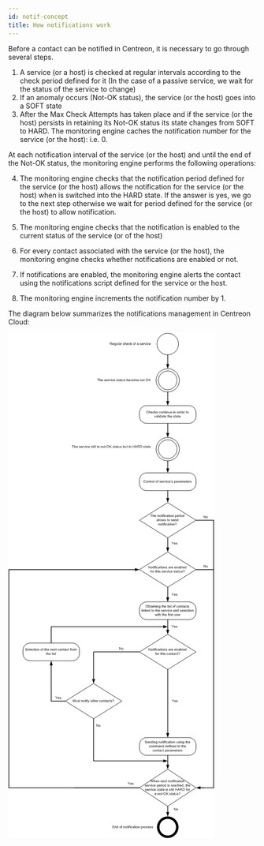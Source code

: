 ```yaml
---
id: notif-concept
title: How notifications work
---
```


Before a contact can be notified in Centreon, it is necessary to go
through several steps.

1. A service (or a host) is checked at regular intervals according to
    the check period defined for it (In the case of a passive service,
    we wait for the status of the service to change)
2. If an anomaly occurs (Not-OK status), the service (or the host) goes
    into a SOFT state
3. After the Max Check Attempts has taken place and if the service (or
    the host) persists in retaining its Not-OK status its state changes
    from SOFT to HARD. The monitoring engine caches the notification
    number for the service (or the host): i.e. 0.

At each notification interval of the service (or the host) and until the
end of the Not-OK status, the monitoring engine performs the following
operations:

4. The monitoring engine checks that the notification period defined
    for the service (or the host) allows the notification for the
    service (or the host) when is switched into the HARD state. If the
    answer is yes, we go to the next step otherwise we wait for period
    defined for the service (or the host) to allow notification.
5. The monitoring engine checks that the notification is enabled to the
    current status of the service (or of the host)

6. For every contact associated with the service (or the host), the monitoring engine checks whether notifications are enabled or not.

7. If notifications are enabled, the monitoring engine
    alerts the contact using the notifications script defined for the
    service or the host.
8. The monitoring engine increments the notification number by 1.

The diagram below summarizes the notifications management in Centreon Cloud:

![image](../assets/alerts/hnotifications_schema.png)
